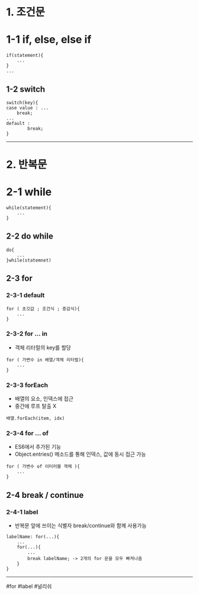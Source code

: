 # 1. 조건문

# 1-1 if, else, else if

```
if(statement){
	...
}
...
```

## 1-2 switch

```
switch(key){
case value : ...
	break;
...
default :
		break;
}
```

---

# 2. 반복문

# 2-1 while

```
while(statement){
	...
}
```

## 2-2 do while

```
do{
	...
}while(statemnet)
```

## 2-3 for

### 2-3-1 default

```
for ( 초깃값 ; 조건식 ; 증감식){
	...
}
```

### 2-3-2 for ... in

- 객체 리터럴의 key를 할당

```
for ( 가변수 in 배열/객체 리터럴){
	...
}
```

### 2-3-3 forEach

- 배열의 요소, 인덱스에 접근
- 중간에 루프 탈출 X

```
배열.forEach(item, idx)
```

### 2-3-4 for ... of

- ES6에서 추가된 기능
- Object.entries() 메소드를 통해 인덱스, 값에 동시 접근 가능

```
for ( 가변수 of 이터러블 객체 ){
	...
}
```

## 2-4 break / continue

### 2-4-1 label

- 반복문 앞에 쓰이는 식별자 break/continue와 함께 사용가능

```
labelName: for(...){
	...
	for(...){
		...
		break labelName; -> 2개의 for 문을 모두 빠져나옴
	}
}
```

---

#for #label #널리쉬
